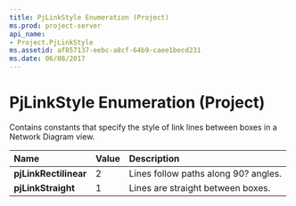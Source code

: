 ```yaml
---
title: PjLinkStyle Enumeration (Project)
ms.prod: project-server
api_name:
- Project.PjLinkStyle
ms.assetid: af857137-eebc-a8cf-64b9-caee1becd231
ms.date: 06/08/2017
---
```



# PjLinkStyle Enumeration (Project)

Contains constants that specify the style of link lines between boxes in a Network Diagram view. 



|**Name**|**Value**|**Description**|
|:-----|:-----|:-----|
|**pjLinkRectilinear**|2|Lines follow paths along 90? angles.|
|**pjLinkStraight**|1|Lines are straight between boxes.|

